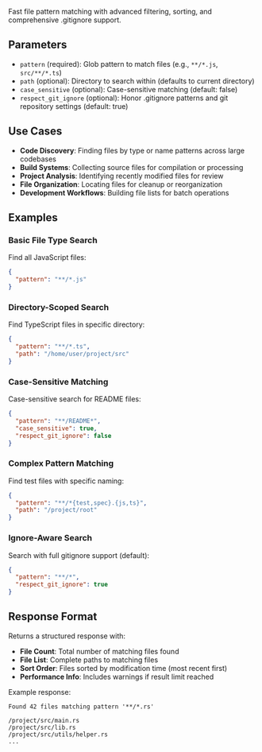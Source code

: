 Fast file pattern matching with advanced filtering, sorting, and comprehensive .gitignore support.

## Parameters

- `pattern` (required): Glob pattern to match files (e.g., `**/*.js`, `src/**/*.ts`)
- `path` (optional): Directory to search within (defaults to current directory)
- `case_sensitive` (optional): Case-sensitive matching (default: false)
- `respect_git_ignore` (optional): Honor .gitignore patterns and git repository settings (default: true)

## Use Cases

- **Code Discovery**: Finding files by type or name patterns across large codebases
- **Build Systems**: Collecting source files for compilation or processing
- **Project Analysis**: Identifying recently modified files for review
- **File Organization**: Locating files for cleanup or reorganization
- **Development Workflows**: Building file lists for batch operations

## Examples

### Basic File Type Search
Find all JavaScript files:
```json
{
  "pattern": "**/*.js"
}
```

### Directory-Scoped Search
Find TypeScript files in specific directory:
```json
{
  "pattern": "**/*.ts",
  "path": "/home/user/project/src"
}
```

### Case-Sensitive Matching
Case-sensitive search for README files:
```json
{
  "pattern": "**/README*", 
  "case_sensitive": true,
  "respect_git_ignore": false
}
```

### Complex Pattern Matching
Find test files with specific naming:
```json
{
  "pattern": "**/*{test,spec}.{js,ts}",
  "path": "/project/root"
}
```

### Ignore-Aware Search
Search with full gitignore support (default):
```json
{
  "pattern": "**/*",
  "respect_git_ignore": true
}
```

## Response Format

Returns a structured response with:
- **File Count**: Total number of matching files found
- **File List**: Complete paths to matching files
- **Sort Order**: Files sorted by modification time (most recent first)
- **Performance Info**: Includes warnings if result limit reached

Example response:
```
Found 42 files matching pattern '**/*.rs'

/project/src/main.rs
/project/src/lib.rs
/project/src/utils/helper.rs
...
```
